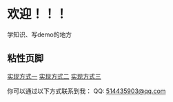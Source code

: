# 欢迎！！！
学知识、写demo的地方

## 粘性页脚

[实现方式一](https://jialj.github.io/stickfooter/index1.html)
[实现方式二](https://jialj.github.io/stickfooter/index2.html)
[实现方式三](https://jialj.github.io/stickfooter/index3.html)

你可以通过以下方式联系到我：
QQ: 514435903@qq.com
